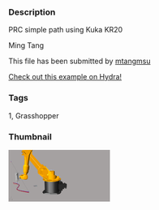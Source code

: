 ### Description 
PRC simple path using Kuka KR20

Ming Tang

This file has been submitted by [mtangmsu](https://github.com/mtangmsu)

[Check out this example on Hydra!](http://hydrashare.github.io/hydra/viewer?owner=mtangmsu&fork=hydra&id=PRC_simple_path_study)
### Tags 
1, Grasshopper
### Thumbnail 
![Screenshot](https://raw.githubusercontent.com/mtangmsu/hydra/master/PRC_simple_path_study/thumbnail.png)
